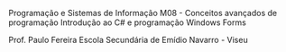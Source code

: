 Programação e Sistemas de Informação
M08 - Conceitos avançados de programação
Introdução ao C# e programação Windows Forms

Prof. Paulo Fereira
Escola Secundária de Emídio Navarro - Viseu
